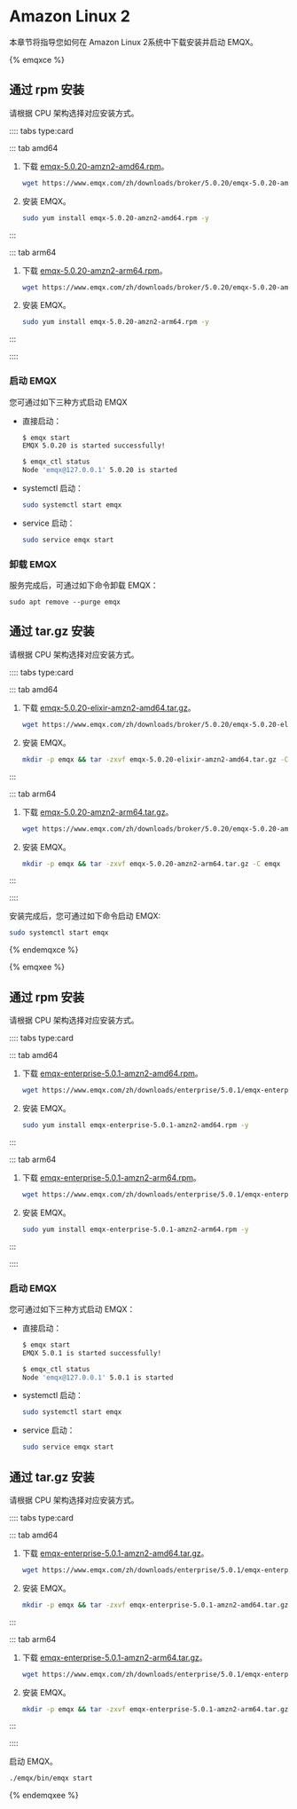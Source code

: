 # Amazon Linux 2

本章节将指导您如何在 Amazon Linux 2系统中下载安装并启动 EMQX。

{% emqxce %}

## 通过 rpm 安装

请根据 CPU 架构选择对应安装方式。

:::: tabs type:card

::: tab amd64

1. 下载 [emqx-5.0.20-amzn2-amd64.rpm](https://www.emqx.com/zh/downloads/broker/5.0.20/emqx-5.0.20-amzn2-amd64.rpm)。

   ```bash
   wget https://www.emqx.com/zh/downloads/broker/5.0.20/emqx-5.0.20-amzn2-amd64.rpm
   ```

2. 安装 EMQX。
   ```bash
   sudo yum install emqx-5.0.20-amzn2-amd64.rpm -y
   ```

:::

::: tab arm64
1. 下载 [emqx-5.0.20-amzn2-arm64.rpm](https://www.emqx.com/zh/downloads/broker/5.0.20/emqx-5.0.20-amzn2-arm64.rpm)。

   ```bash
   wget https://www.emqx.com/zh/downloads/broker/5.0.20/emqx-5.0.20-amzn2-arm64.rpm
   ```

2. 安装 EMQX。
   ```bash
   sudo yum install emqx-5.0.20-amzn2-arm64.rpm -y
   ```

:::

::::

### 启动 EMQX

您可通过如下三种方式启动 EMQX

- 直接启动：

  ```bash
  $ emqx start
  EMQX 5.0.20 is started successfully!
  
  $ emqx_ctl status
  Node 'emqx@127.0.0.1' 5.0.20 is started
  ```

- systemctl 启动：

  ```bash
  sudo systemctl start emqx
  ```

- service 启动：

  ```bash
  sudo service emqx start
  ```

### 卸载 EMQX

服务完成后，可通过如下命令卸载 EMQX：

  ```shell
sudo apt remove --purge emqx
  ```

## 通过 tar.gz 安装

请根据 CPU 架构选择对应安装方式。

:::: tabs type:card

::: tab amd64

1. 下载 [emqx-5.0.20-elixir-amzn2-amd64.tar.gz](https://www.emqx.com/zh/downloads/broker/5.0.20/emqx-5.0.20-elixir-amzn2-amd64.tar.gz)。

   ```bash
   wget https://www.emqx.com/zh/downloads/broker/5.0.20/emqx-5.0.20-elixir-amzn2-amd64.tar.gz
   ```

2. 安装 EMQX。
   ```bash
   mkdir -p emqx && tar -zxvf emqx-5.0.20-elixir-amzn2-amd64.tar.gz -C emqx
   ```

:::

::: tab arm64
1. 下载 [emqx-5.0.20-amzn2-arm64.tar.gz](https://www.emqx.com/zh/downloads/broker/5.0.20/emqx-5.0.20-amzn2-arm64.tar.gz)。

   ```bash
   wget https://www.emqx.com/zh/downloads/broker/5.0.20/emqx-5.0.20-amzn2-arm64.tar.gz
   ```

2. 安装 EMQX。
   ```bash
   mkdir -p emqx && tar -zxvf emqx-5.0.20-amzn2-arm64.tar.gz -C emqx
   ```

:::

::::

安装完成后，您可通过如下命令启动 EMQX:

```bash
sudo systemctl start emqx
```

{% endemqxce %}

{% emqxee %}

## 通过 rpm 安装

请根据 CPU 架构选择对应安装方式。

:::: tabs type:card

::: tab amd64

1. 下载 [emqx-enterprise-5.0.1-amzn2-amd64.rpm](https://www.emqx.com/zh/downloads/enterprise/5.0.1/emqx-enterprise-5.0.1-amzn2-amd64.rpm)。

   ```bash
   wget https://www.emqx.com/zh/downloads/enterprise/5.0.1/emqx-enterprise-5.0.1-amzn2-amd64.rpm
   ```

2. 安装 EMQX。
   ```bash
   sudo yum install emqx-enterprise-5.0.1-amzn2-amd64.rpm -y
   ```

:::

::: tab arm64
1. 下载 [emqx-enterprise-5.0.1-amzn2-arm64.rpm](https://www.emqx.com/zh/downloads/enterprise/5.0.1/emqx-enterprise-5.0.1-amzn2-arm64.rpm)。

   ```bash
   wget https://www.emqx.com/zh/downloads/enterprise/5.0.1/emqx-enterprise-5.0.1-amzn2-arm64.rpm
   ```

2. 安装 EMQX。
   ```bash
   sudo yum install emqx-enterprise-5.0.1-amzn2-arm64.rpm -y
   ```

:::

::::

### 启动 EMQX 

您可通过如下三种方式启动 EMQX：

- 直接启动：

  ```bash
  $ emqx start
  EMQX 5.0.1 is started successfully!
  
  $ emqx_ctl status
  Node 'emqx@127.0.0.1' 5.0.1 is started
  ```

- systemctl 启动：

  ```bash
  sudo systemctl start emqx
  ```

- service 启动：

  ```bash
  sudo service emqx start
  ```

## 通过 tar.gz 安装

请根据 CPU 架构选择对应安装方式。

:::: tabs type:card

::: tab amd64

1. 下载 [emqx-enterprise-5.0.1-amzn2-amd64.tar.gz](https://www.emqx.com/zh/downloads/enterprise/5.0.1/emqx-enterprise-5.0.1-amzn2-amd64.tar.gz)。

   ```bash
   wget https://www.emqx.com/zh/downloads/enterprise/5.0.1/emqx-enterprise-5.0.1-amzn2-amd64.tar.gz
   ```

2. 安装 EMQX。

   ```bash
   mkdir -p emqx && tar -zxvf emqx-enterprise-5.0.1-amzn2-amd64.tar.gz -C emqx
   ```

:::

::: tab arm64

1. 下载 [emqx-enterprise-5.0.1-amzn2-arm64.tar.gz](https://www.emqx.com/zh/downloads/enterprise/5.0.1/emqx-enterprise-5.0.1-amzn2-arm64.tar.gz)。

   ```bash
   wget https://www.emqx.com/zh/downloads/enterprise/5.0.1/emqx-enterprise-5.0.1-amzn2-arm64.tar.gz
   ```

2. 安装 EMQX。

   ```bash
   mkdir -p emqx && tar -zxvf emqx-enterprise-5.0.1-amzn2-arm64.tar.gz -C emqx
   ```

:::

::::

启动 EMQX。

```bash
./emqx/bin/emqx start
```

{% endemqxee %}
